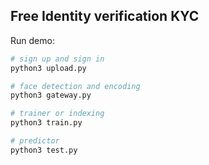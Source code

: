 ## Free Identity verification KYC

Run demo:

```sh
# sign up and sign in
python3 upload.py

# face detection and encoding
python3 gateway.py

# trainer or indexing
python3 train.py

# predictor
python3 test.py
```
